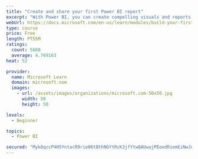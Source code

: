 ```yaml
---
title: "Create and share your first Power BI report"
excerpt: "With Power BI, you can create compelling visuals and reports. In this module, you learn how to use Power BI Desktop to connect to data, build visuals, and create a report that you can share with others in your organization. You then learn how to publish the report to the Power BI service, so that others can see your insights and benefit from your work."
webUrl: https://docs.microsoft.com/en-us/learn/modules/build-your-first-power-bi-report/
type: course
price: Free
length: PT55M
ratings:
  count: 5688
  average: 4.769163
heat: 52

provider:
  name: Microsoft Learn
  domain: microsoft.com
  images:
    - url: /assets/images/organizations/microsoft.com-50x50.jpg
      width: 50
      height: 50

levels:
  - Beginner

topics:
  - Power BI

secured: "Myk8qccP4H5YntacR9rie06tBthNGYtRcK3jfYtwQAUwajPEoedRiemEiNwJqtCoAFbS1EjwdUEZuZg9FDuwg6m+W9QbPqzT39sj4IUWVzpdM7Jh13Somf5Kre8G4sS+euN+/yqJ0T1I+DYA9gZnb+bFtxESuQR+6rR2f2RtK+Vpr0q1xkzszBAVlr2VYJ4/d3ESE7oulpgUFpAdW8BWEdaerZ6CJ34wN+i7J4Egv9/QgoAbBWYQEUbAoKiqQ7cfc9U1HPTZFL7l0pmFjKNQ1x7s02oE6llIibvrgDGJQlymEAMW88rSArlTREsOIntj8lEvfBSUl6paad4PLxXF44a8NbnSd3GSo6wMHrpQiksc9VatprTpX9TKr3ofturJzu7Mxj03e38IeVsaObCFRpNpGFyn3R8gjmopE7D/Cpo=;X9xupKMRziS0cBQWCVpjjQ=="
---
```



